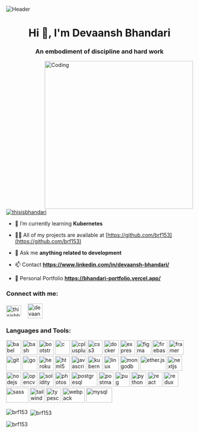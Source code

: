 ![Header](https://res.cloudinary.com/dofq9gh9l/image/upload/v1688026637/github-header-image_2_ohojg4.png)
<h1 align="center">Hi 👋, I'm Devaansh Bhandari</h1>
<h3 align="center">An embodiment of discipline and hard work</h3>
<img align="right" alt="Coding" width="400" src="https://res.cloudinary.com/dofq9gh9l/image/upload/v1687968681/programmer_p5jk8i.gif">

<p align="left"> <a href="https://twitter.com/thisisbhandari" target="blank"><img src="https://img.shields.io/twitter/follow/thisisbhandari?logo=twitter&style=for-the-badge" alt="thisisbhandari" /></a> </p>

- 🌱 I’m currently learning **Kubernetes**

- 👨‍💻 All of my projects are available at [https://github.com/brf153](https://github.com/brf153)

- 💬 Ask me **anything related to development**

- 📫 Contact **https://www.linkedin.com/in/devaansh-bhandari/**

- 📄 Personal Portfolio **https://bhandari-portfolio.vercel.app/**

<h3 align="left">Connect with me:</h3>
<p align="left">
<a href="https://twitter.com/thisisbhandari" target="blank"><img align="center" src="https://res.cloudinary.com/dofq9gh9l/image/upload/v1688027018/download_j8pjwv.png" alt="thisisbhandari" height="30" width="40" /></a>&emsp;
<a href="https://linkedin.com/in/devaansh-bhandari" target="blank"><img align="center" src="https://res.cloudinary.com/dofq9gh9l/image/upload/v1688027018/download_1_liep6j.png" alt="devaansh-bhandari" height="40" width="40" /></a>
</p>

<h3 align="left">Languages and Tools:</h3>
<p align="left"> 
  <img src="https://www.vectorlogo.zone/logos/babeljs/babeljs-icon.svg" alt="babel" width="40" height="40"/>
  <img src="https://www.vectorlogo.zone/logos/gnu_bash/gnu_bash-icon.svg" alt="bash" width="40" height="40"/> 
  <img src="https://cdn.sanity.io/images/a0vav0yt/production/8e86ebdb50f9e939bfe5f5fcde76986a7dc7b2b2-400x330.png" alt="bootstrap" width="40" height="40"/> 
   <img src="https://cdn.sanity.io/images/a0vav0yt/production/b0c2ecc3d3151ca4af5e1fde63df23cb347bbe7b-512x512.png" alt="c" width="40" height="40"/>
  <img src="https://cdn.sanity.io/images/a0vav0yt/production/5c9c5c8928e9096c0f746787692758a8ef5b1684-512x512.png" alt="cplusplus" width="40" height="40"/>  
  <img src="https://cdn.sanity.io/images/a0vav0yt/production/22de1b243314d9aa9a86215c933533c197286ee8-1200x1693.png" alt="css3" width="40" height="40"/>  
  <img src="https://cdn.sanity.io/images/a0vav0yt/production/a5cc0c6d00a727c2b60a86a138dfc38158399dc9-512x512.png" alt="docker" width="40" height="40"/> 
  <img src="https://cdn.sanity.io/images/a0vav0yt/production/6f0e3fb9d0e246fbcacbcd9ddfb6ab84997a5959-284x284.png" alt="express" width="40" height="40"/>
  <img src="https://www.vectorlogo.zone/logos/figma/figma-icon.svg" alt="figma" width="40" height="40"/>
  <img src="https://www.vectorlogo.zone/logos/firebase/firebase-icon.svg" alt="firebase" width="40" height="40"/> 
  <img src="https://www.vectorlogo.zone/logos/framer/framer-icon.svg" alt="framer" width="40" height="40"/>
  <img src="https://www.vectorlogo.zone/logos/git-scm/git-scm-icon.svg" alt="git" width="40" height="40"/>
  <img src="https://cdn.sanity.io/images/a0vav0yt/production/75e63af84009a6de565a25a0592e86f84ea8aa9b-239x211.png" alt="go" width="40" height="40"/>
  <img src="https://www.vectorlogo.zone/logos/heroku/heroku-icon.svg" alt="heroku" width="40" height="40"/> 
  <img src="https://cdn.sanity.io/images/a0vav0yt/production/421a63b95950741faac53a3903be48ddce4e8ad7-225x225.png" alt="html5" width="40" height="40"/>
  <img src="https://cdn.sanity.io/images/a0vav0yt/production/3b88127dab6fb57e6273aa5745d400e4fa4ff138-256x256.png" alt="javascript" width="40" height="40"/>
  <img src="https://www.vectorlogo.zone/logos/kubernetes/kubernetes-icon.svg" alt="kubernetes" width="40" height="40"/>
  <img src="https://cdn.sanity.io/images/a0vav0yt/production/8416580a0d94bb8ebb1cef0f2cfcb0b7df2b1bf4-225x225.png" alt="linux" width="40" height="40"/> 
  <img src="https://cdn.sanity.io/images/a0vav0yt/production/07654aed208be325e48ef6020fd55b8abf9d55fb-2200x1375.jpg" alt="mongodb" width="50" height="40"/>
  <img src="https://cdn.sanity.io/images/a0vav0yt/production/45f9c13d8049085a130ee4c3cf74fffed0d555c7-2528x1748.png" alt="ether.js" width="70" height="40"/>
  <img src="https://cdn.worldvectorlogo.com/logos/nextjs-2.svg" alt="nextjs" width="40" height="40"/>
  <img src="https://cdn.sanity.io/images/a0vav0yt/production/8121d5bd27bd317f3e7569cac6a692d42e7a4758-1901x2048.png" alt="nodejs" width="40" height="40"/> 
  <img src="https://www.vectorlogo.zone/logos/opencv/opencv-icon.svg" alt="opencv" width="40" height="40"/>
  <img src="https://cdn.sanity.io/images/a0vav0yt/production/a281ea9abc245980dc6b4b65d506fe825b68bb71-920x920.png" alt="solidity" width="40" height="40"/>
  <img src="https://cdn.sanity.io/images/a0vav0yt/production/d55e5ed234f3011f095800de528919b694f07270-1200x1170.png" alt="photoshop" width="40" height="40"/> 
  <img src="https://cdn.sanity.io/images/a0vav0yt/production/a59f036c1e06bbc489e59ff184dfbc931e12c3e8-1920x1080.png" alt="postgresql" width="70" height="40"/>   
  <img src="https://www.vectorlogo.zone/logos/getpostman/getpostman-icon.svg" alt="postman" width="40" height="40"/> 
  <img src="https://cdn.worldvectorlogo.com/logos/pug.svg" alt="pug" width="40" height="40"/>
  <img src="https://cdn.sanity.io/images/a0vav0yt/production/d606f87c7fcb5f387ca6d63071cab2f880510254-512x512.png" alt="python" width="40" height="40"/> 
  <img src="https://cdn.sanity.io/images/a0vav0yt/production/938e7f390f595bac51e6c7b9a2b907496d01ffb8-256x256.png" alt="react" width="40" height="40"/> 
  <img src="https://cdn.sanity.io/images/a0vav0yt/production/2bb780d2e8cb927ea10345181de06ab528a3523a-225x225.png" alt="redux" width="40" height="40"/>
  <img src="https://cdn.sanity.io/images/a0vav0yt/production/2f36ab44c5e09ac7f23027125b3f9648767155d4-800x450.png" alt="sass" width="60" height="40"/>
  <img src="https://www.vectorlogo.zone/logos/tailwindcss/tailwindcss-icon.svg" alt="tailwind" width="40" height="40"/>
  <img src="https://cdn.sanity.io/images/a0vav0yt/production/5ddd766b972b47b1aae4f39a6f4c3dae81ff24d1-1024x1024.png" alt="typescript" width="40" height="40"/> 
  <img src="https://cdn.sanity.io/images/a0vav0yt/production/48b069975c888d2bda6e740d3a877c0d6f86d9ac-800x556.jpg" alt="webpack" width="60" height="40"/>
  <img src="https://cdn.sanity.io/images/a0vav0yt/production/8ef4a5c72d76b763283f9114fe1439f5250170fd-900x400.jpg" alt="mysql" width="70" height="40"/> 
</p>

<p><img align="left" src="https://github-readme-stats-77vu.vercel.app/api/top-langs?username=brf153&show_icons=true&locale=en&layout=compact" alt="brf153" /></p>

<p>&nbsp;<img align="center" src="https://github-readme-stats-77vu.vercel.app/api?username=brf153&show_icons=true&locale=en" alt="brf153" /></p>

<p><img align="center" src="https://github-readme-streak-stats-7kh3.vercel.app/?user=brf153&" alt="brf153" /></p>
